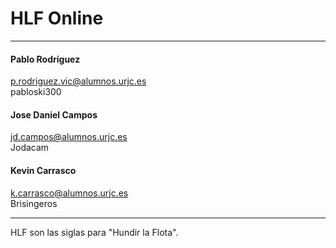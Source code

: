 # HLF Online

___
#### Pablo Rodríguez  
[p.rodriguez.vic@alumnos.urjc.es](p.rodriguez.vic@alumnos.urjc.es)  
pabloski300
#### Jose Daniel Campos  
[jd.campos@alumnos.urjc.es](j.campos.gal@alumnos.urjc.es)  
Jodacam
#### Kevin Carrasco  
[k.carrasco@alumnos.urjc.es](k.carrasco@alumnos.urjc.es)  
Brisingeros
___

HLF son las siglas para "Hundir la Flota".
